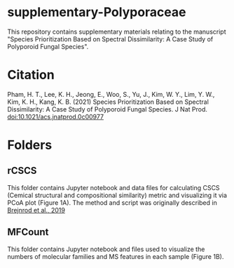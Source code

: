 # supplementary-Polyporaceae
This repository contains supplementary materials relating to the manuscript "Species Prioritization Based on Spectral Dissimilarity: A Case Study of Polyporoid Fungal Species".

# Citation

Pham, H. T., Lee, K. H., Jeong, E., Woo, S., Yu, J., Kim, W. Y., Lim, Y. W., Kim, K. H., Kang, K. B. (2021) Species Prioritization Based on Spectral Dissimilarity: A Case Study of Polyporoid Fungal Species. J Nat Prod. [doi:10.1021/acs.jnatprod.0c00977](https://pubs.acs.org/doi/10.1021/acs.jnatprod.0c00977)

# Folders

## rCSCS

This folder contains Jupyter notebook and data files for calculating CSCS (Cemical structural and compositional similarity) metric and visualizing it via PCoA plot (Figure 1A). The method and script was originally described in [Brejnrod et al., 2019](https://doi.org/10.1101/546150)

## MFCount

This folder contains Jupyter notebook and files used to visualize the numbers of molecular families and MS features in each sample (Figure 1B).
